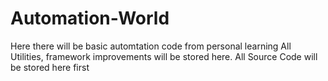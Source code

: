 # Automation-World
Here there will be basic automtation code from personal learning
All Utilities, framework improvements will be stored here. 
All Source Code will be stored here first

